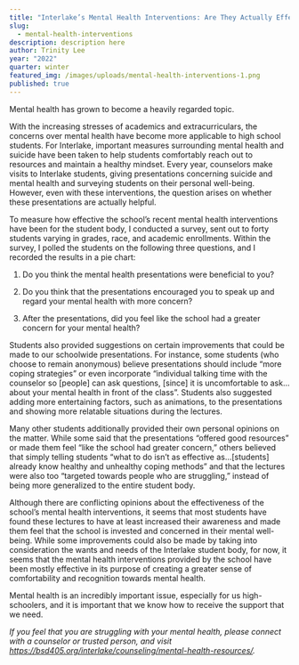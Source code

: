 ```yaml
---
title: "Interlake’s Mental Health Interventions: Are They Actually Effective?"
slug:
  - mental-health-interventions
description: description here
author: Trinity Lee
year: "2022"
quarter: winter
featured_img: /images/uploads/mental-health-interventions-1.png
published: true
---
```

Mental health has grown to become a heavily regarded topic.

With the increasing stresses of academics and extracurriculars, the concerns over mental health have become more applicable to high school students.  For Interlake, important measures surrounding mental health and suicide have been taken to help students comfortably reach out to resources and maintain a healthy mindset.  Every year, counselors make visits to Interlake students, giving presentations concerning suicide and mental health and surveying students on their personal well-being.  However, even with these interventions, the question arises on whether these presentations are actually helpful.

To measure how effective the school’s recent mental health interventions have been for the student body, I conducted a survey, sent out to forty students varying in grades, race, and academic enrollments.  Within the survey, I polled the students on the following three questions, and I recorded the results in a pie chart:

1. Do you think the mental health presentations were beneficial to you?

2. Do you think that the presentations encouraged you to speak up and regard your mental health with more concern? 

3. After the presentations, did you feel like the school had a greater concern for your mental health?

Students also provided suggestions on certain improvements that could be made to our schoolwide presentations.  For instance, some students (who choose to remain anonymous) believe presentations should include “more coping strategies” or even incorporate “individual talking time with the counselor so \[people] can ask questions, \[since] it is uncomfortable to ask…about your mental health in front of the class”.   Students also suggested adding more entertaining factors, such as animations, to the presentations and showing more relatable situations during the lectures.

Many other students additionally provided their own personal opinions on the matter.  While some said that the presentations “offered good resources” or made them feel “like the school had greater concern,” others believed that simply telling students “what to do isn’t as effective as…\[students] already know healthy and unhealthy coping methods” and that the lectures were also too “targeted towards people who are struggling,” instead of being more generalized to the entire student body.  

Although there are conflicting opinions about the effectiveness of the school’s mental health interventions, it seems that most students have found these lectures to have at least increased their awareness and made them feel that the school is invested and concerned in their mental well-being.   While some improvements could also be made by taking into consideration the wants and needs of the Interlake student body, for now, it seems that the mental health interventions provided by the school have been mostly effective in its purpose of creating a greater sense of comfortability and recognition towards mental health.

Mental health is an incredibly important issue, especially for us high-schoolers, and it is important that we know how to receive the support that we need.

*If you feel that you are struggling with your mental health, please connect with a counselor or trusted person, and visit https://bsd405.org/interlake/counseling/mental-health-resources/.*